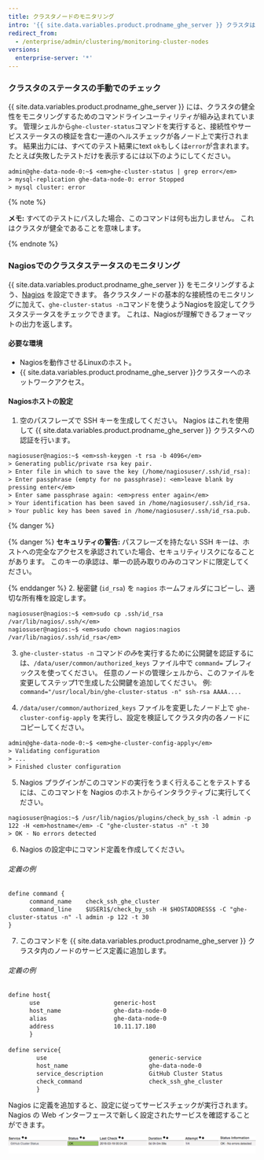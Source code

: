 ```yaml
---
title: クラスタノードのモニタリング
intro: '{{ site.data.variables.product.prodname_ghe_server }} クラスタは、2 つ以上のノードに分散された冗長サービスで構成されています。 もしも個々のサービスまたは1つのノード全体に障害があっても、それがクラスタのユーザに即座に見えることはありません。 ただし、パフォーマンスと冗長性が影響を受けるため、{{ site.data.variables.product.prodname_ghe_server }} クラスタの健全性を監視することが重要です。'
redirect_from:
  - /enterprise/admin/clustering/monitoring-cluster-nodes
versions:
  enterprise-server: '*'
---
```


### クラスタのステータスの手動でのチェック

{{ site.data.variables.product.prodname_ghe_server }} には、クラスタの健全性をモニタリングするためのコマンドラインユーティリティが組み込まれています。 管理シェルから`ghe-cluster-status`コマンドを実行すると、接続性やサービスステータスの検証を含む一連のヘルスチェックが各ノード上で実行されます。 結果出力には、すべてのテスト結果にtext `ok`もしくは`error`が含まれます。 たとえば失敗したテストだけを表示するには以下のようにしてください。

```shell
admin@ghe-data-node-0:~$ <em>ghe-cluster-status | grep error</em>
> mysql-replication ghe-data-node-0: error Stopped
> mysql cluster: error
```
{% note %}

**メモ:** すべてのテストにパスした場合、このコマンドは何も出力しません。 これはクラスタが健全であることを意味します。

{% endnote %}

### Nagiosでのクラスタステータスのモニタリング

{{ site.data.variables.product.prodname_ghe_server }} をモニタリングするよう、[Nagios](https://www.nagios.org/) を設定できます。 各クラスタノードの基本的な接続性のモニタリングに加えて、`ghe-cluster-status -n`コマンドを使うようNagiosを設定してクラスタステータスをチェックできます。 これは、Nagiosが理解できるフォーマットの出力を返します。

#### 必要な環境
* Nagiosを動作させるLinuxのホスト。
* {{ site.data.variables.product.prodname_ghe_server }}クラスターへのネットワークアクセス。

#### Nagiosホストの設定
1. 空のパスフレーズで SSH キーを生成してください。 Nagios はこれを使用して {{ site.data.variables.product.prodname_ghe_server }} クラスタへの認証を行います。
  ```shell
  nagiosuser@nagios:~$ <em>ssh-keygen -t rsa -b 4096</em>
  > Generating public/private rsa key pair.
  > Enter file in which to save the key (/home/nagiosuser/.ssh/id_rsa):
  > Enter passphrase (empty for no passphrase): <em>leave blank by pressing enter</em>
  > Enter same passphrase again: <em>press enter again</em>
  > Your identification has been saved in /home/nagiosuser/.ssh/id_rsa.
  > Your public key has been saved in /home/nagiosuser/.ssh/id_rsa.pub.
  ```
  {% danger %}

  {% danger %}
 **セキュリティの警告:** パスフレーズを持たない SSH キーは、ホストへの完全なアクセスを承認されていた場合、セキュリティリスクになることがあります。 このキーの承認は、単一の読み取りのみのコマンドに限定してください。

  {% enddanger %}
2. 秘密鍵 (`id_rsa`) を `nagios` ホームフォルダにコピーし、適切な所有権を設定します。
  ```shell
  nagiosuser@nagios:~$ <em>sudo cp .ssh/id_rsa /var/lib/nagios/.ssh/</em>
  nagiosuser@nagios:~$ <em>sudo chown nagios:nagios /var/lib/nagios/.ssh/id_rsa</em>
  ```

3. `ghe-cluster-status -n` コマンド*のみ*を実行するために公開鍵を認証するには、`/data/user/common/authorized_keys` ファイル中で `command=` プレフィックスを使ってください。 任意のノードの管理シェルから、このファイルを変更してステップ1で生成した公開鍵を追加してください。 例: `command="/usr/local/bin/ghe-cluster-status -n" ssh-rsa AAAA....`

4. `/data/user/common/authorized_keys` ファイルを変更したノード上で `ghe-cluster-config-apply` を実行し、設定を検証してクラスタ内の各ノードにコピーしてください。

  ```shell
  admin@ghe-data-node-0:~$ <em>ghe-cluster-config-apply</em>
  > Validating configuration
  > ...
  > Finished cluster configuration
  ```

5. Nagios プラグインがこのコマンドの実行をうまく行えることをテストするには、このコマンドを Nagios のホストからインタラクティブに実行してください。
  ```shell
  nagiosuser@nagios:~$ /usr/lib/nagios/plugins/check_by_ssh -l admin -p 122 -H <em>hostname</em> -C "ghe-cluster-status -n" -t 30
  > OK - No errors detected
  ```

6. Nagios の設定中にコマンド定義を作成してください。

  ###### 定義の例

  ```
  define command {
        command_name    check_ssh_ghe_cluster
        command_line    $USER1$/check_by_ssh -H $HOSTADDRESS$ -C "ghe-cluster-status -n" -l admin -p 122 -t 30
  }
  ```
7. このコマンドを {{ site.data.variables.product.prodname_ghe_server }} クラスタ内のノードのサービス定義に追加します。


  ###### 定義の例

  ```
  define host{
        use                     generic-host
        host_name               ghe-data-node-0
        alias                   ghe-data-node-0
        address                 10.11.17.180
        }

  define service{
          use                             generic-service
          host_name                       ghe-data-node-0
          service_description             GitHub Cluster Status
          check_command                   check_ssh_ghe_cluster
          }
  ```

Nagios に定義を追加すると、設定に従ってサービスチェックが実行されます。 Nagios の Web インターフェースで新しく設定されたサービスを確認することができます。

![Nagios の例](/assets/images/enterprise/cluster/nagios-example.png)
